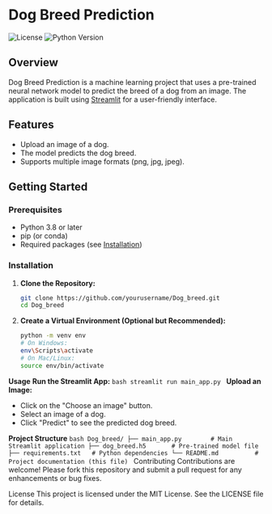# Dog Breed Prediction

![License](https://img.shields.io/badge/license-MIT-blue.svg)
![Python Version](https://img.shields.io/badge/python-3.8%2B-green.svg)

## Overview
Dog Breed Prediction is a machine learning project that uses a pre-trained neural network model to predict the breed of a dog from an image. The application is built using [Streamlit](https://streamlit.io/) for a user-friendly interface.

## Features
- Upload an image of a dog.
- The model predicts the dog breed.
- Supports multiple image formats (png, jpg, jpeg).

## Getting Started

### Prerequisites
- Python 3.8 or later
- pip (or conda)
- Required packages (see [Installation](#installation))

### Installation
1. **Clone the Repository:**
   ```bash
   git clone https://github.com/yourusername/Dog_breed.git
   cd Dog_breed

2. **Create a Virtual Environment (Optional but Recommended):**

   ```bash
   python -m venv env
   # On Windows:
   env\Scripts\activate
   # On Mac/Linux:
   source env/bin/activate
   ```
**Usage**
**Run the Streamlit App:**
      ```bash
   streamlit run main_app.py
      ```
**Upload an Image:**
- Click on the "Choose an image" button.
- Select an image of a dog.
- Click "Predict" to see the predicted dog breed.

**Project Structure**
      ```bash
   Dog_breed/
   ├── main_app.py        # Main Streamlit application
   ├── dog_breed.h5       # Pre-trained model file
   ├── requirements.txt   # Python dependencies
   └── README.md          # Project documentation (this file)
      ```
Contributing
Contributions are welcome! Please fork this repository and submit a pull request for any enhancements or bug fixes.

License
This project is licensed under the MIT License. See the LICENSE file for details.



